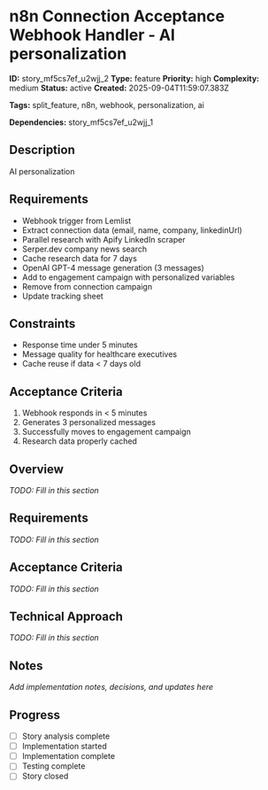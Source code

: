 # n8n Connection Acceptance Webhook Handler - AI personalization

**ID:** story_mf5cs7ef_u2wjj_2
**Type:** feature
**Priority:** high
**Complexity:** medium
**Status:** active
**Created:** 2025-09-04T11:59:07.383Z

**Tags:** split_feature, n8n, webhook, personalization, ai

**Dependencies:** story_mf5cs7ef_u2wjj_1

## Description
AI personalization

## Requirements
- Webhook trigger from Lemlist
- Extract connection data (email, name, company, linkedinUrl)
- Parallel research with Apify LinkedIn scraper
- Serper.dev company news search
- Cache research data for 7 days
- OpenAI GPT-4 message generation (3 messages)
- Add to engagement campaign with personalized variables
- Remove from connection campaign
- Update tracking sheet

## Constraints
- Response time under 5 minutes
- Message quality for healthcare executives
- Cache reuse if data < 7 days old

## Acceptance Criteria
1. Webhook responds in < 5 minutes
2. Generates 3 personalized messages
3. Successfully moves to engagement campaign
4. Research data properly cached

## Overview
_TODO: Fill in this section_

## Requirements
_TODO: Fill in this section_

## Acceptance Criteria
_TODO: Fill in this section_

## Technical Approach
_TODO: Fill in this section_

## Notes
_Add implementation notes, decisions, and updates here_

## Progress
- [ ] Story analysis complete
- [ ] Implementation started
- [ ] Implementation complete
- [ ] Testing complete
- [ ] Story closed
